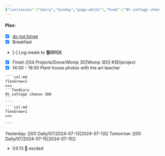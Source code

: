 ```yaml
---
{"cssclasses":["daily","Sunday","page-white"],"Food":["9% cottage cheese","energy drink"],"diet":true,"cals":true,"calories":471,"protein":48,"fat":27,"carbs":9,"date":"2024-07-14","share":true,"dg-publish":true,"permalink":"/00-daily/07/2024-07-14/","contentClasses":"daily Sunday page-white","dgPassFrontmatter":true,"noteIcon":"","created":"2025-01-21T01:20:16.165+10:00","updated":"2025-01-21T15:25:26.151+10:00"}
---
```


#### Plan:
- [x] [do not binge](Daily.md)
- [x] Breakfast
- [-] Log meals to **필라이즈**
- [x] Finish [[04 Projects/Done/Womp 3D\|Womp 3D]] #3D/project
- [x] 14:00 - 19:00 Plant  house photos with the art teacher

`````col
````col-md
flexGrow=1
===
```foodiary 
9% cottage cheese 300
```
````
````col-md
flexGrow=1
===

````
`````
Yesterday: [[00 Daily/07/2024-07-13\|2024-07-13]]
Tomorrow: [[00 Daily/07/2024-07-15\|2024-07-15]]
- 03:13 🙂  excited